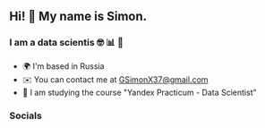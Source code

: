 ## Hi! 👋 My name is Simon.
### I am a data scientis 🤓 📊 🤖 

* 🌍 I'm based in Russia
* ✉️ You can contact me at [GSimonX37@gmail.com](mailto:GSimonX37@gmail.com)
* 🧠 I am studying the course "Yandex Practicum - Data Scientist"

### Socials
